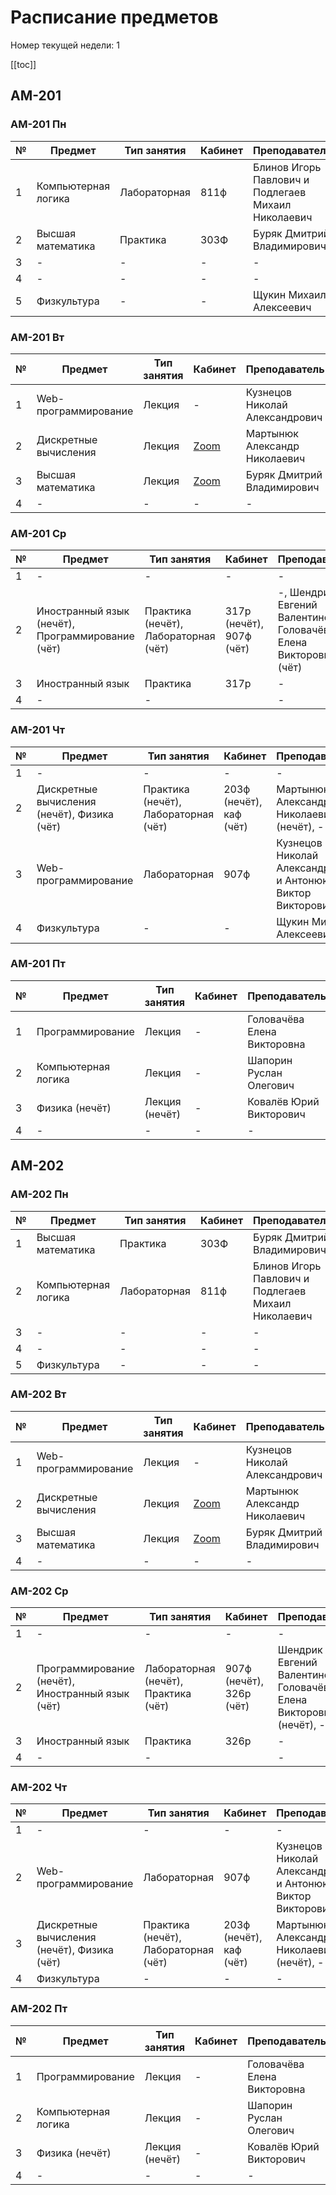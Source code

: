 # Расписание предметов

Номер текущей недели: 1

[[toc]]

## AM-201

### AM-201 Пн

| № | Предмет             | Тип занятия  | Кабинет | Преподаватель                                       |
| - | ------------------- | -------------| ------- | --------------------------------------------------- |
| 1 | Компьютерная логика | Лабораторная | 811ф    | Блинов Игорь Павлович и Подлегаев Михаил Николаевич |
| 2 | Высшая математика   | Практика     | 303Ф    | Буряк Дмитрий Владимирович                          |
| 3 | -                   | -            | -       | -                                                   |
| 4 | -                   | -            | -       | -                                                   |
| 5 | Физкультура         | -            | -       | Щукин Михаил Алексеевич                             |

### AM-201 Вт

| № | Предмет               | Тип занятия | Кабинет                                                                            | Преподаватель                  |
| - | --------------------- | ----------- | ---------------------------------------------------------------------------------- | ------------------------------ |
| 1 | Web-программирование  | Лекция      | -                                                                                  | Кузнецов Николай Александрович |
| 2 | Дискретные вычисления | Лекция      | [Zoom](https://zoom.us/j/7716243637?pwd=eHZWOTVhdUhjSGxwQXJJeGpQcEk1QT09)          | Мартынюк Александр Николаевич  |
| 3 | Высшая математика     | Лекция      | [Zoom](https://us04web.zoom.us/j/77581430124?pwd=OWQzVU5MQzY4a3Bza1h0RHBlVlU0UT09) | Буряк Дмитрий Владимирович     |
| 4 | -                     | -           | -                                                                                  | -                              |

### AM-201 Ср

| № | Предмет                                          | Тип занятия                          | Кабинет                  | Преподаватель                                                         |
| - | ------------------------------------------------ | ------------------------------------ | ------------------------ | --------------------------------------------------------------------- |
| 1 | -                                                | -                                    | -                        | -                                                                     |
| 2 | Иностранный язык (нечёт), Программирование (чёт) | Практика (нечёт), Лабораторная (чёт) | 317р (нечёт), 907ф (чёт) | -, Шендрик Евгений Валентинович и Головачёва Елена Викторовна (чёт)   |
| 3 | Иностранный язык                                 | Практика                             | 317р                     | -                                                                     |
| 4 | -                                                | -                                    |                          | -                                                                     |

### AM-201 Чт

| № | Предмет                                     | Тип занятия                          | Кабинет                 | Преподаватель                                              |
| - | ------------------------------------------- | ------------------------------------ | ----------------------- | ---------------------------------------------------------- |
| 1 | -                                           | -                                    | -                       | -                                                          |
| 2 | Дискретные вычисления (нечёт), Физика (чёт) | Практика (нечёт), Лабораторная (чёт) | 203ф (нечёт), каф (чёт) | Мартынюк Александр Николаевич (нечёт), -                   |
| 3 | Web-программирование                        | Лабораторная                         | 907ф                    | Кузнецов Николай Александрович и Антонюк Виктор Викторович |
| 4 | Физкультура                                 | -                                    | -                       | Щукин Михаил Алексеевич                                    |

### AM-201 Пт

| № | Предмет             | Тип занятия    | Кабинет | Преподаватель               |
| - | ------------------- | -------------- | ------- | --------------------------- |
| 1 | Программирование    | Лекция         | -       | Головачёва Елена Викторовна |
| 2 | Компьютерная логика | Лекция         | -       | Шапорин Руслан Олегович     |
| 3 | Физика (нечёт)      | Лекция (нечёт) | -       | Ковалёв Юрий Викторович     |
| 4 | -                   | -              | -       | -                           |

## AM-202

### AM-202 Пн

| № | Предмет             | Тип занятия  | Кабинет | Преподаватель                                       |
| - | ------------------- | -------------| ------- | --------------------------------------------------- |
| 1 | Высшая математика   | Практика     | 303Ф    | Буряк Дмитрий Владимирович                          |
| 2 | Компьютерная логика | Лабораторная | 811ф    | Блинов Игорь Павлович и Подлегаев Михаил Николаевич |
| 3 | -                   | -            | -       | -                                                   |
| 4 | -                   | -            | -       | -                                                   |
| 5 | Физкультура         | -            | -       | -                             |

### AM-202 Вт

| № | Предмет               | Тип занятия | Кабинет                                                                            | Преподаватель                  |
| - | --------------------- | ----------- | ---------------------------------------------------------------------------------- | ------------------------------ |
| 1 | Web-программирование  | Лекция      | -                                                                                  | Кузнецов Николай Александрович |
| 2 | Дискретные вычисления | Лекция      | [Zoom](https://zoom.us/j/7716243637?pwd=eHZWOTVhdUhjSGxwQXJJeGpQcEk1QT09)          | Мартынюк Александр Николаевич  |
| 3 | Высшая математика     | Лекция      | [Zoom](https://us04web.zoom.us/j/77581430124?pwd=OWQzVU5MQzY4a3Bza1h0RHBlVlU0UT09) | Буряк Дмитрий Владимирович     |
| 4 | -                     | -           | -                                                                                  | -                              |

### AM-202 Ср

| № | Предмет                                          | Тип занятия                          | Кабинет                  | Преподаватель                                                         |
| - | ------------------------------------------------ | ------------------------------------ | ------------------------ | --------------------------------------------------------------------- |
| 1 | -                                                | -                                    | -                        | -                                                                     |
| 2 | Программирование (нечёт), Иностранный язык (чёт) | Лабораторная (нечёт), Практика (чёт) | 907ф (нечёт), 326р (чёт) | Шендрик Евгений Валентинович и Головачёва Елена Викторовна (нечёт), - |
| 3 | Иностранный язык                                 | Практика                             | 326р                     | -                                                                     |
| 4 | -                                                | -                                    |                          | -                                                                     |

### AM-202 Чт

| № | Предмет                                     | Тип занятия                          | Кабинет                 | Преподаватель                                              |
| - | ------------------------------------------- | ------------------------------------ | ----------------------- | ---------------------------------------------------------- |
| 1 | -                                           | -                                    | -                       | -                                                          |
| 2 | Web-программирование                        | Лабораторная                         | 907ф                    | Кузнецов Николай Александрович и Антонюк Виктор Викторович |
| 3 | Дискретные вычисления (нечёт), Физика (чёт) | Практика (нечёт), Лабораторная (чёт) | 203ф (нечёт), каф (чёт) | Мартынюк Александр Николаевич (нечёт), -                   |
| 4 | Физкультура                                 | -                                    | -                       | -                                                          |

### AM-202 Пт

| № | Предмет             | Тип занятия    | Кабинет | Преподаватель               |
| - | ------------------- | -------------- | ------- | --------------------------- |
| 1 | Программирование    | Лекция         | -       | Головачёва Елена Викторовна |
| 2 | Компьютерная логика | Лекция         | -       | Шапорин Руслан Олегович     |
| 3 | Физика (нечёт)      | Лекция (нечёт) | -       | Ковалёв Юрий Викторович     |
| 4 | -                   | -              | -       | -                           |